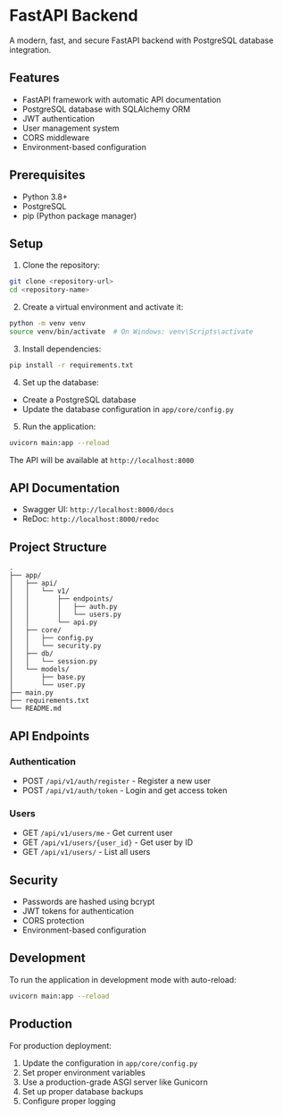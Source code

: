 # FastAPI Backend

A modern, fast, and secure FastAPI backend with PostgreSQL database integration.

## Features

- FastAPI framework with automatic API documentation
- PostgreSQL database with SQLAlchemy ORM
- JWT authentication
- User management system
- CORS middleware
- Environment-based configuration

## Prerequisites

- Python 3.8+
- PostgreSQL
- pip (Python package manager)

## Setup

1. Clone the repository:
```bash
git clone <repository-url>
cd <repository-name>
```

2. Create a virtual environment and activate it:
```bash
python -m venv venv
source venv/bin/activate  # On Windows: venv\Scripts\activate
```

3. Install dependencies:
```bash
pip install -r requirements.txt
```

4. Set up the database:
- Create a PostgreSQL database
- Update the database configuration in `app/core/config.py`

5. Run the application:
```bash
uvicorn main:app --reload
```

The API will be available at `http://localhost:8000`

## API Documentation

- Swagger UI: `http://localhost:8000/docs`
- ReDoc: `http://localhost:8000/redoc`

## Project Structure

```
.
├── app/
│   ├── api/
│   │   └── v1/
│   │       ├── endpoints/
│   │       │   ├── auth.py
│   │       │   └── users.py
│   │       └── api.py
│   ├── core/
│   │   ├── config.py
│   │   └── security.py
│   ├── db/
│   │   └── session.py
│   └── models/
│       ├── base.py
│       └── user.py
├── main.py
├── requirements.txt
└── README.md
```

## API Endpoints

### Authentication
- POST `/api/v1/auth/register` - Register a new user
- POST `/api/v1/auth/token` - Login and get access token

### Users
- GET `/api/v1/users/me` - Get current user
- GET `/api/v1/users/{user_id}` - Get user by ID
- GET `/api/v1/users/` - List all users

## Security

- Passwords are hashed using bcrypt
- JWT tokens for authentication
- CORS protection
- Environment-based configuration

## Development

To run the application in development mode with auto-reload:
```bash
uvicorn main:app --reload
```

## Production

For production deployment:
1. Update the configuration in `app/core/config.py`
2. Set proper environment variables
3. Use a production-grade ASGI server like Gunicorn
4. Set up proper database backups
5. Configure proper logging 